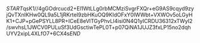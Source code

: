 $START$qsK1//4gGOdrcucd2+El1WtLLg0rbMCMziSvgrFXQr+eG9AS9cqyd9zyjQvTXnIKHw0QL9a5L1jRKrteI9zbHKuOQ9KIdOFxY0lWWbt+VXWOv5oLGyHK1+CJP+pGePSYLL8PR+ICeE8eVlTGyPhvLl4isi0N4Q1yICRDU36312xTWyI2/swvhsL1JWCV0PULuSf3UdGsctiwTePL0T+p07QiNA1JUJZ3fxLP15no2dqhUYV2xipL4XLfO7+6CX4s$END$